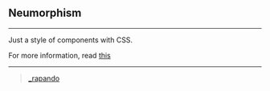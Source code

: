 ## Neumorphism

---

Just a style of components with CSS. 

For more information, read [this](https://uxdesign.cc/neumorphism-can-we-make-it-more-accessible-15be5fe2ef28)

---
> [_rapando](https://twitter.com/_rapando)